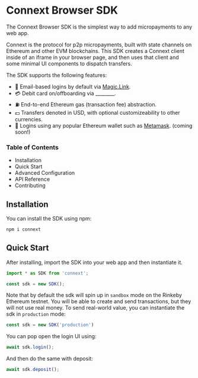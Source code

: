 # Connext Browser SDK
The Connext Browser SDK is the simplest way to add micropayments to any web app.

Connext is the protocol for p2p micropayments, built with state channels on Ethereum and other EVM blockchains. This SDK creates a Connext client inside of an iframe in your browser page, and then uses that client and some minimal UI components to dispatch transfers.

The SDK supports the following features:
- 📨 Email-based logins by default via [Magic.Link](https://magic.link).
- 💳 Debit card on/offboarding via ________.
- ⛽ End-to-end Ethereum gas (transaction fee) abstraction.
- 💵 Transfers denoted in USD, with optional customizeability to other currencies.
- 🦊 Logins using any popular Ethereum wallet such as [Metamask](https://metamask.io). (coming soon!)

### Table of Contents
- Installation
- Quick Start
- Advanced Configuration
- API Reference
- Contributing

## Installation
You can install the SDK using npm:

```bash
npm i connext
```

## Quick Start
After installing, import the SDK into your web app and then instantiate it.
```javascript
import * as SDK from 'connext';

const sdk = new SDK();
```
Note that by default the sdk will spin up in `sandbox` mode on the Rinkeby Ethereum testnet. You will be able to create and send transactions, but they will not use real money. To send real-world value, you can instantiate the sdk in `production` mode:

```javascript
const sdk = new SDK('production')
```
You can pop open the login UI using:
```javascript
await sdk.login();
```

And then do the same with deposit:
```javascript
await sdk.deposit();
```
